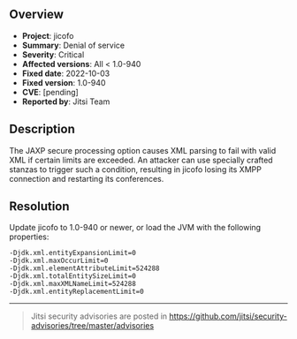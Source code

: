 ## Overview
* **Project**: jicofo
* **Summary**: Denial of service
* **Severity**: Critical
* **Affected versions**: All < 1.0-940
* **Fixed date**: 2022-10-03
* **Fixed version**: 1.0-940
* **CVE**: [pending]
* **Reported by**: Jitsi Team

## Description
The JAXP secure processing option causes XML parsing to fail with valid XML if certain limits are exceeded. An attacker
can use specially crafted stanzas to trigger such a condition, resulting in jicofo losing its XMPP connection and
restarting its conferences.

## Resolution
Update jicofo to 1.0-940 or newer, or load the JVM with the following properties:
```
-Djdk.xml.entityExpansionLimit=0
-Djdk.xml.maxOccurLimit=0
-Djdk.xml.elementAttributeLimit=524288
-Djdk.xml.totalEntitySizeLimit=0
-Djdk.xml.maxXMLNameLimit=524288
-Djdk.xml.entityReplacementLimit=0
```

----

> Jitsi security advisories are posted in https://github.com/jitsi/security-advisories/tree/master/advisories
